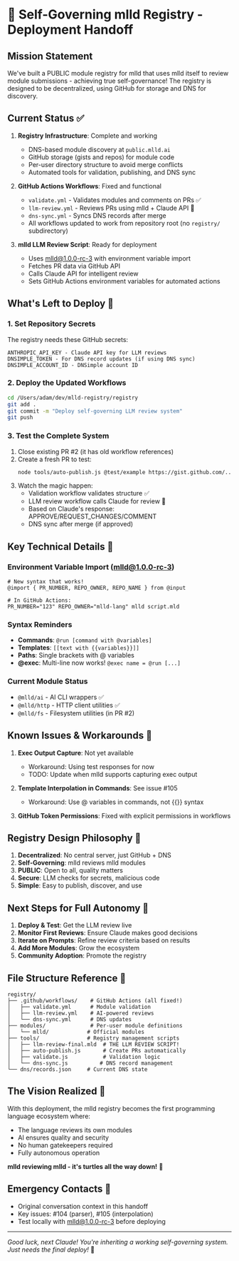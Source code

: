 # 🤖 Self-Governing mlld Registry - Deployment Handoff

## Mission Statement
We've built a PUBLIC module registry for mlld that uses mlld itself to review module submissions - achieving true self-governance! The registry is designed to be decentralized, using GitHub for storage and DNS for discovery.

## Current Status ✅
1. **Registry Infrastructure**: Complete and working
   - DNS-based module discovery at `public.mlld.ai`
   - GitHub storage (gists and repos) for module code
   - Per-user directory structure to avoid merge conflicts
   - Automated tools for validation, publishing, and DNS sync

2. **GitHub Actions Workflows**: Fixed and functional
   - `validate.yml` - Validates modules and comments on PRs ✅
   - `llm-review.yml` - Reviews PRs using mlld + Claude API 🤖
   - `dns-sync.yml` - Syncs DNS records after merge
   - All workflows updated to work from repository root (no `registry/` subdirectory)

3. **mlld LLM Review Script**: Ready for deployment
   - Uses mlld@1.0.0-rc-3 with environment variable import
   - Fetches PR data via GitHub API
   - Calls Claude API for intelligent review
   - Sets GitHub Actions environment variables for automated actions

## What's Left to Deploy 🚀

### 1. Set Repository Secrets
The registry needs these GitHub secrets:
```
ANTHROPIC_API_KEY - Claude API key for LLM reviews
DNSIMPLE_TOKEN - For DNS record updates (if using DNS sync)
DNSIMPLE_ACCOUNT_ID - DNSimple account ID
```

### 2. Deploy the Updated Workflows
```bash
cd /Users/adam/dev/mlld-registry/registry
git add .
git commit -m "Deploy self-governing LLM review system"
git push
```

### 3. Test the Complete System
1. Close existing PR #2 (it has old workflow references)
2. Create a fresh PR to test:
   ```bash
   node tools/auto-publish.js @test/example https://gist.github.com/...
   ```
3. Watch the magic happen:
   - Validation workflow validates structure ✅
   - LLM review workflow calls Claude for review 🤖
   - Based on Claude's response: APPROVE/REQUEST_CHANGES/COMMENT
   - DNS sync after merge (if approved)

## Key Technical Details 🔧

### Environment Variable Import (mlld@1.0.0-rc-3)
```mlld
# New syntax that works!
@import { PR_NUMBER, REPO_OWNER, REPO_NAME } from @input

# In GitHub Actions:
PR_NUMBER="123" REPO_OWNER="mlld-lang" mlld script.mld
```

### Syntax Reminders
- **Commands**: `@run [command with @variables]` 
- **Templates**: `[[text with {{variables}}]]`
- **Paths**: Single brackets with @ variables
- **@exec**: Multi-line now works! `@exec name = @run [...]`

### Current Module Status
- `@mlld/ai` - AI CLI wrappers ✅
- `@mlld/http` - HTTP client utilities ✅  
- `@mlld/fs` - Filesystem utilities (in PR #2)

## Known Issues & Workarounds 🐛

1. **Exec Output Capture**: Not yet available
   - Workaround: Using test responses for now
   - TODO: Update when mlld supports capturing exec output

2. **Template Interpolation in Commands**: See issue #105
   - Workaround: Use @ variables in commands, not {{}} syntax

3. **GitHub Token Permissions**: Fixed with explicit permissions in workflows

## Registry Design Philosophy 🎯

1. **Decentralized**: No central server, just GitHub + DNS
2. **Self-Governing**: mlld reviews mlld modules
3. **PUBLIC**: Open to all, quality matters
4. **Secure**: LLM checks for secrets, malicious code
5. **Simple**: Easy to publish, discover, and use

## Next Steps for Full Autonomy 🚀

1. **Deploy & Test**: Get the LLM review live
2. **Monitor First Reviews**: Ensure Claude makes good decisions
3. **Iterate on Prompts**: Refine review criteria based on results
4. **Add More Modules**: Grow the ecosystem
5. **Community Adoption**: Promote the registry

## File Structure Reference 📁
```
registry/
├── .github/workflows/    # GitHub Actions (all fixed!)
│   ├── validate.yml      # Module validation
│   ├── llm-review.yml    # AI-powered reviews
│   └── dns-sync.yml      # DNS updates
├── modules/              # Per-user module definitions  
│   └── mlld/            # Official modules
├── tools/               # Registry management scripts
│   ├── llm-review-final.mld  # THE LLM REVIEW SCRIPT! 
│   ├── auto-publish.js       # Create PRs automatically
│   ├── validate.js           # Validation logic
│   └── dns-sync.js          # DNS record management
└── dns/records.json     # Current DNS state
```

## The Vision Realized 🌟
With this deployment, the mlld registry becomes the first programming language ecosystem where:
- The language reviews its own modules
- AI ensures quality and security
- No human gatekeepers required
- Fully autonomous operation

**mlld reviewing mlld - it's turtles all the way down!** 🐢

## Emergency Contacts 🚨
- Original conversation context in this handoff
- Key issues: #104 (parser), #105 (interpolation)
- Test locally with mlld@1.0.0-rc-3 before deploying

---
*Good luck, next Claude! You're inheriting a working self-governing system. Just needs the final deploy!* 🚀